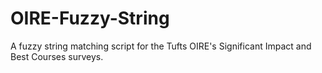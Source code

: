 # OIRE-Fuzzy-String
A fuzzy string matching script for the Tufts OIRE's Significant Impact and Best Courses surveys.
